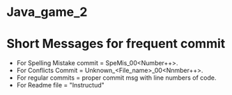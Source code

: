 # Java_game_2

# Short Messages for frequent commit
- For Spelling Mistake commit = SpeMis_00<Number++>.
- For Conflicts Commit = Unknown_<File_name>_00<Nnmber++>.
- For regular commits = proper commit msg with line numbers of code.
- For Readme file = "Instructud"
